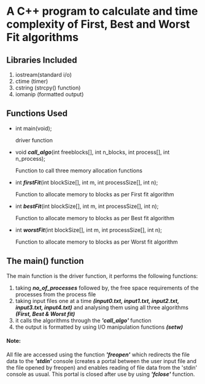 # A C++ program to calculate and time complexity of First, Best and Worst Fit algorithms

## Libraries Included
1)	iostream(standard i/o)
2)	ctime	(timer)
3)	cstring	(strcpy() function)
4)	iomanip (formatted output)

## Functions Used

* int main(void);
	
	driver function

* void *__call_algo__*(int freeblocks[], int n_blocks, int process[], int n_process);
	
	Function to call three memory allocation functions

* int *__firstFit__*(int blockSize[], int m, int processSize[], int n);

	Function to allocate memory to blocks as per First fit algorithm

* int *__bestFit__*(int blockSize[], int m, int processSize[], int n);
	
	Function to allocate memory to blocks as per Best fit algorithm

* int *__worstFit__*(int blockSize[], int m, int processSize[], int n);

	Function to allocate memory to blocks as per Worst fit algorithm

## The main() function

The main function is the driver function, it performs the following functions:
 
1)	taking *__no_of_processes__* followed by, the free space requirements of the processes from the process file 
2)	taking input files one at a time *__(input0.txt, input1.txt, input2.txt, input3.txt, input4.txt)__* 
	  and analysing them using all three algorithms *__(First, Best & Worst fit)__*
3)	it calls the algorithms through the *__'call_algo'__* function
4)	the output is formatted by using I/O manipulation functions *__(setw)__*

#### Note: 
All file are accessed using the function *__'freopen'__* which redirects the file data to the *__'stdin'__* console (creates a portal between the user input file and the file opened by freopen) and enables reading of file data from the 'stdin' console as usual.
This portal is closed after use by using *__'fclose'__* function.
